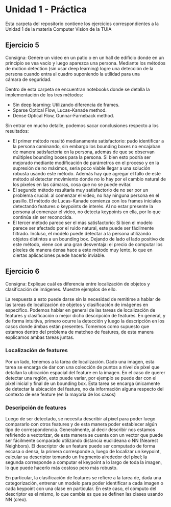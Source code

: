 # Unidad 1 - Práctica
Esta carpeta del repositorio contiene los ejercicios correspondientes a la Unidad 1 de la materia Computer Vision de la TUIA
## Ejercicio 5
Consigna: Genere un video en un patio o en un hall de edificio donde en un principio se vea vacío y luego aparezca una persona. Mediante los métodos de motion detection (sin usar deep learning) logre una detección de la persona cuando entra al cuadro suponiendo la utilidad para una cámara de seguridad. 

Dentro de esta carpeta se encuentran notebooks donde se detalla la implementación de los tres métodos:
- Sin deep learning: Utilizando diferencia de frames.
- Sparse Optical Flow, Lucas-Kanade method.
- Dense Optical Flow, Gunnar-Farneback method.

Sin entrar en mucho detalle, podemos sacar conclusiones respecto a los resultados:
- El primer método resultó medianamente satisfactorio: pudo identificar a la persona caminando, sin embargo los bounding boxes no encajaban de manera satisfactoria en la persona, además de que se observan múltiples bounding boxes para la persona. Si bien esto podría ser mejorado mediante modificación de parámetros en el proceso y en la supresión de no máximos, seria poco viable llegar a una solución robusta usando este método. Además hay que agregar el fallo de este método al detectar movimiento donde no lo hay por el cambio natural de los píxeles en las cámaras, cosa que no se puede evitar.
- El segundo método resultaría muy satisfactorio de no ser por un problema crucial: al comenzar el video, no hay ninguna persona en el pasillo. El método de Lucas-Kanade comienza con los frames iniciales detectando features o keypoints de interés. Al no estar presente la persona al comenzar el video, no detecta keypoints en ella, por lo que continúa sin ser reconocida.
- El tercer método parece ser el más satisfactorio: Si bien el modelo parece ser afectado por el ruido natural, este puede ser fácilmente filtrado. Incluso, el modelo puede detectar a la persona utilizando objetos distintos a un bounding box. Dejando de lado el lado positivo de este método, viene con una gran desventaja: el precio de computar los píxeles de manera densa hace a este método muy lento, lo que en ciertas aplicaciones puede hacerlo inviable.

## Ejercicio 6
Consigna: Explique cuál es diferencia entre localización de objetos y clasificación de imágenes. Muestre ejemplos de ello.

La respuesta a esto puede darse sin la necesidad de remitirse a hablar de las tareas de localización de objetos y clasificación de imágenes en específico. Podemos hablar en general de las tareas de localización de features y clasificación o mejor dicho descripción de features. En general, y de forma intuitiva, primero ocurre la detección y luego la descripción en los casos donde ámbas están presentes.
Tomemos como supuesto que estamos dentro del problema de matcheo de features, de esta manera explicamos ambas tareas juntas. 

### Localización de features
Por un lado, tenemos a la tarea de localización. Dado una imagen, esta tarea se encarga de dar con una colección de puntos a nivel de píxel que detallan la ubicación espacial del feature en la imagen. En el caso de querer detectar una región, esto puede variar, por ejemplo se puede dar con el pixel inicial y final de un bounding box. Esta tarea se encarga únicamente de detectar la ubicación del feature, no da información alguna respecto del contexto de ese feature (en la mayoría de los casos)

### Descripción de features
Luego de ser detectado, se necesita describir al pixel para poder luego compararlo con otros features y de esta manera poder establecer algún tipo de correspondencia. Generalmente, al decir describir nos estamos refiriendo a vectorizar, de esta manera se cuenta con un vector que puede ser fácilmente comparado utilizando distancia euclideana o NN (Nearest Neighbors). El descriptor de un feature puede ser computado de forma escasa o densa, la primera corresponde a, luego de localizar un keypoint, calcular su descriptor tomando un fragmento alrededor del píxel; la segunda corresponde a computar el keypoint a lo largo de toda la imagen, lo que puede hacerlo más costoso pero más robusto.

En particular, la clasificación de features se refiere a la tarea de, dada una categorización, entrenar un modelo para poder identificar a cada imagen o cada keypoint con una clase en particular.
En este caso, el cómputo del descriptor es el mismo, lo que cambia es que se definen las clases usando NN (creo).
